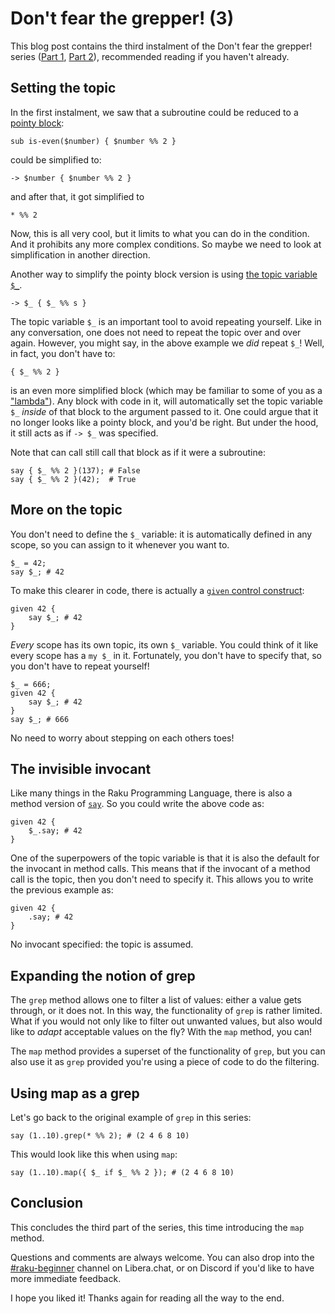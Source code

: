 # Don't fear the grepper! (3)

This blog post contains the third instalment of the Don't fear the grepper! series ([Part 1](https://dev.to/lizmat/dont-fear-the-grepper-1-1k3e), [Part 2](https://dev.to/lizmat/dont-fear-the-grepper-2-4ki5)), recommended reading if you haven't already.

## Setting the topic

In the first instalment, we saw that a subroutine could be reduced to a [pointy block](https://docs.raku.org/language/functions#index-entry-pointy_blocks):
```
sub is-even($number) { $number %% 2 }
```
could be simplified to:
```
-> $number { $number %% 2 }
```
and after that, it got simplified to
```
* %% 2
```
Now, this is all very cool, but it limits to what you can do in the condition.  And it prohibits any more complex conditions.  So maybe we need to look at simplification in another direction.

Another way to simplify the pointy block version is using [the topic variable `$_`](https://docs.raku.org/language/variables#index-entry-topic_variable).
```
-> $_ { $_ %% s }
```
The topic variable `$_` is an important tool to avoid repeating yourself.  Like in any conversation, one does not need to repeat the topic over and over again.  However, you might say, in the above example we *did* repeat `$_`!  Well, in fact, you don't have to:
```
{ $_ %% 2 }
```
is an even more simplified block (which may be familiar to some of you as a ["lambda"](https://en.wikipedia.org/wiki/Anonymous_function)).  Any block with code in it, will automatically set the topic variable `$_` *inside* of that block to the argument passed to it.  One could argue that it no longer looks like a pointy block, and you'd be right.  But under the hood, it still acts as if `-> $_` was specified.

Note that can call still call that block as if it were a subroutine:
```
say { $_ %% 2 }(137); # False
say { $_ %% 2 }(42);  # True
```

## More on the topic

You don't need to define the `$_` variable: it is automatically defined in any scope, so you can assign to it whenever you want to.
```
$_ = 42;
say $_; # 42
```

To make this clearer in code, there is actually a [`given` control construct](https://docs.raku.org/syntax/given):
```
given 42 {
    say $_; # 42
}
```
*Every* scope has its own topic, its own `$_` variable.  You could think of it like every scope has a `my $_` in it.  Fortunately, you don't have to specify that, so you don't have to repeat yourself!
```
$_ = 666;
given 42 {
    say $_; # 42
}
say $_; # 666
```
No need to worry about stepping on each others toes!

## The invisible invocant

Like many things in the Raku Programming Language, there is also a method version of [`say`](https://docs.raku.org/routine/say#(Mu)_method_say).  So you could write the above code as:
```
given 42 {
    $_.say; # 42
}
```
One of the superpowers of the topic variable is that it is also the default for the invocant in method calls.  This means that if the invocant of a method call is the topic, then you don't need to specify it.  This allows you to write the previous example as:
```
given 42 {
    .say; # 42
}
```
No invocant specified: the topic is assumed.

## Expanding the notion of grep

The `grep` method allows one to filter a list of values: either a value gets through, or it does not.  In this way, the functionality of `grep` is rather limited.  What if you would not only like to filter out unwanted values, but also would like to *adapt* acceptable values on the fly?  With the `map` method, you can!

The `map` method provides a superset of the functionality of `grep`, but you can also use it as `grep` provided you're using a piece of code to do the filtering.

## Using map as a grep

Let's go back to the original example of `grep` in this series:
```
say (1..10).grep(* %% 2); # (2 4 6 8 10)
```

This would look like this when using `map`:
```
say (1..10).map({ $_ if $_ %% 2 }); # (2 4 6 8 10)
```

## Conclusion
This concludes the third part of the series, this time introducing the `map` method.

Questions and comments are always welcome.  You can also drop into the [#raku-beginner](https://web.libera.chat/?channel=#raku-beginner) channel on Libera.chat, or on Discord if you'd like to have more immediate feedback.

I hope you liked it! Thanks again for reading all the way to the end.
